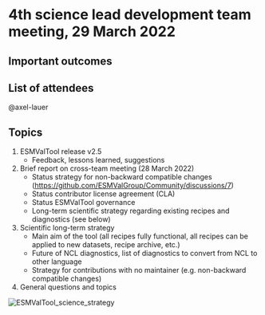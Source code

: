 # 4th science lead development team meeting, 29 March 2022

## Important outcomes


## List of attendees

@axel-lauer

## Topics

1. ESMValTool release v2.5
   * Feedback, lessons learned, suggestions
2. Brief report on cross-team meeting (28 March 2022)
   * Status strategy for non-backward compatible changes (https://github.com/ESMValGroup/Community/discussions/7)
   * Status contributor license agreement (CLA)
   * Status ESMValTool governance
   * Long-term scientific strategy regarding existing recipes and diagnostics (see below)
3. Scientific long-term strategy
   * Main aim of the tool (all recipes fully functional, all recipes can be applied to new datasets, recipe archive, etc.)
   * Future of NCL diagnostics, list of diagnostics to convert from NCL to other language
   * Strategy for contributions with no maintainer (e.g. non-backward compatible changes)
4. General questions and topics

![ESMValTool_science_strategy](https://user-images.githubusercontent.com/25367775/160777545-8dffaeb1-bb55-42e6-9b7e-59fb70142ee3.png)
